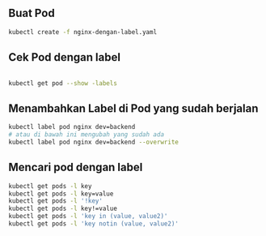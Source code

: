 ## Buat Pod
```bash
kubectl create -f nginx-dengan-label.yaml
```

## Cek Pod dengan label
```bash

kubectl get pod --show -labels
```

## Menambahkan Label di Pod yang sudah berjalan
```bash
kubectl label pod nginx dev=backend
# atau di bawah ini mengubah yang sudah ada
kubectl label pod nginx dev=backend --overwrite
```

## Mencari pod dengan label
```bash
kubectl get pods -l key
kubectl get pods -l key=value
kubectl get pods -l '!key'
kubectl get pods -l key!=value
kubectl get pods -l 'key in (value, value2)'
kubectl get pods -l 'key notin (value, value2)'
```